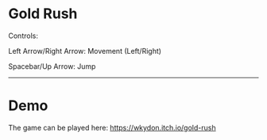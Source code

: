 # Gold Rush

Controls: 

Left Arrow/Right Arrow: Movement (Left/Right)

Spacebar/Up Arrow: Jump

---

# Demo
The game can be played here:
https://wkydon.itch.io/gold-rush
